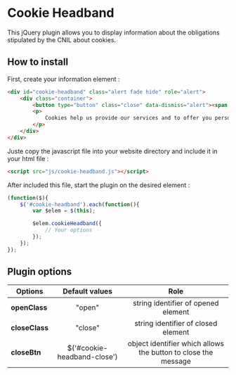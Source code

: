 # Cookie Headband

This jQuery plugin allows you to display information about the obligations stipulated by the CNIL about cookies.

## How to install

First, create your information element :
```html
<div id="cookie-headband" class="alert fade hide" role="alert">
    <div class="container">
        <button type="button" class="close" data-dismiss="alert"><span aria-hidden="true">×</span><span class="sr-only">Close</span></button>
        <p>
            Cookies help us provide our services and to offer you personalized experiences. By using this site, you agree to our use of cookies. You can change your preferences at any time.
        </p>
    </div>
</div>
```

Juste copy the javascript file into your website directory and include it in your html file :

```html
<script src="js/cookie-headband.js"></script>
```

After included this file, start the plugin on the desired element :

```js
(function($){
    $('#cookie-headband').each(function(){
        var $elem = $(this);

        $elem.cookieHeadband({
            // Your options            
        });
    });
});
```

## Plugin options

| Options        | Default values              | Role                                                           |
|----------------| :--------------------------:| :-------------------------------------------------------------:|
| **openClass**  | "open"                      | string identifier of opened element                            |
| **closeClass** | "close"                     | string identifier of closed element                            |
| **closeBtn**   | $('#cookie-headband-close') | object identifier which allows the button to close the message |